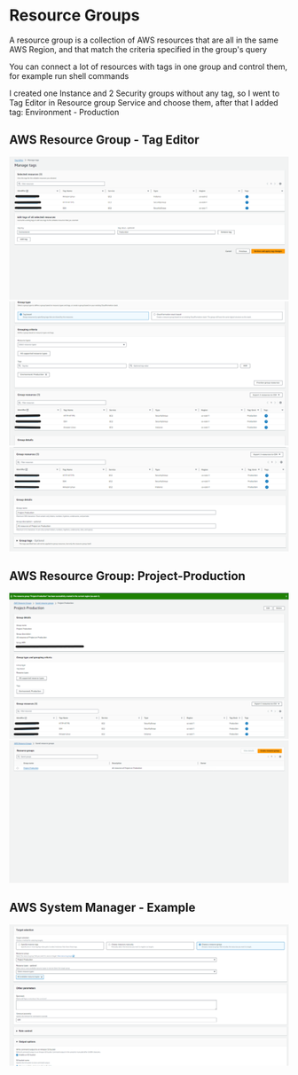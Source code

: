# Resource Groups
A resource group is a collection of AWS resources that are all in the same AWS Region, and that match the criteria specified in the group's query

You can connect a lot of resources with tags in one group and control them, for example run shell commands

I created one Instance and 2 Security groups without any tag, so I went to Tag Editor in Resource group Service and choose them, after that I added tag: Environment - Production

## AWS Resource Group - Tag Editor
<img src="https://github.com/MatveyGuralskiy/AWS/blob/main/Resource_Groups/Screens/AWS-Tag-Editor-1.png?raw=true">
<img src="https://github.com/MatveyGuralskiy/AWS/blob/main/Resource_Groups/Screens/AWS-Tag-Editor-2.png?raw=true">
<img src="https://github.com/MatveyGuralskiy/AWS/blob/main/Resource_Groups/Screens/AWS-Tag-Editor-3.png?raw=true">

## AWS Resource Group: Project-Production
<img src="https://github.com/MatveyGuralskiy/AWS/blob/main/Resource_Groups/Screens/AWS-Resource-group-1.png?raw=true">
<img src="https://github.com/MatveyGuralskiy/AWS/blob/main/Resource_Groups/Screens/AWS-Resource-group-2.png?raw=true">

## AWS System Manager - Example
<img src="https://github.com/MatveyGuralskiy/AWS/blob/main/Resource_Groups/Screens/Example-System-manager.png?raw=true">
